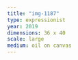 ```yaml
---
title: "img-1187"
type: expressionist
year: 2019
dimensions: 36 x 40
scale: large
medium: oil on canvas
---
```

